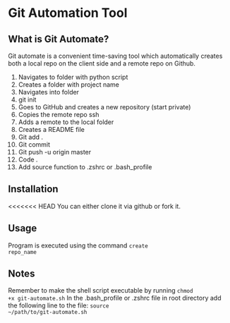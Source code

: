 # Git Automation Tool

## What is Git Automate?
Git automate is a convenient time-saving tool which automatically creates both a local repo on the client side and a remote repo on Github.

1. Navigates to folder with python script
2. Creates a folder with project name
3. Navigates into folder
4. git init
5. Goes to GitHub and creates a new repository (start private)
6. Copies the remote repo ssh
7. Adds a remote to the local folder
8. Creates a README file
9. Git add .
10. Git commit
11. Git push -u origin master
12. Code .
13. Add source function to .zshrc or .bash_profile

## Installation
<<<<<<< HEAD
You can either clone it via github or fork it.

## Usage
Program is executed using the command <code>create repo_name</code>

## Notes
Remember to make the shell script executable by running <code>chmod +x git-automate.sh</code>
In the .bash_profile or .zshrc file in root directory add the following line to the file:
<code>source ~/path/to/git-automate.sh</code>
